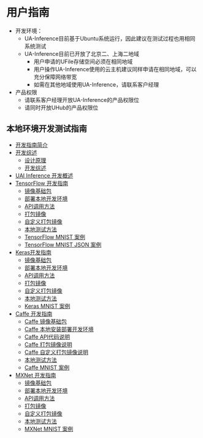 

# 用户指南

  * 开发环境：
	  * UA-Inference目前基于Ubuntu系统运行，因此建议在测试过程也用相同系统测试
	  * UA-Inference目前已开放了北京二、上海二地域
		* 用户申请的UFile存储空间必须在相同地域
		* 用户操作UA-Inference使用的云主机建议同样申请在相同地域，可以充分保障网络带宽
		* 如需在其他地域使用UA-Inference，请联系客户经理
  * 产品权限
	* 请联系客户经理开放UA-Inference的产品权限位
	* 请同时开放UHub的产品权限位

## 本地环境开发测试指南

* [开发指南简介](ai/uai-inference/guide/intro)
* [开发综述](ai/uai-inference/guide/general)
    * [设计原理](ai/uai-inference/guide/general/principle)
    * [开发综述](ai/uai-inference/guide/general/dev-principle)
* [UAI Inference 开发概述](ai/uai-inference/guide/principle)
* [TensorFlow 开发指南](ai/uai-inference/guide/tensorflow)
    * [镜像基础包](ai/uai-inference/guide/tensorflow/packages)
    * [部署本地开发环境](ai/uai-inference/guide/tensorflow/local)
    * [API调用方法](ai/uai-inference/guide/tensorflow/coding)
    * [打包镜像](ai/uai-inference/guide/tensorflow/pack)
    * [自定义打包镜像](ai/uai-inference/guide/tensorflow/self-pack)
    * [本地测试方法](ai/uai-inference/guide/tensorflow/test)
    * [TensorFlow MNIST 案例](ai/uai-inference/guide/tensorflow/mnist)
    * [TensorFlow MNIST JSON 案例](ai/uai-inference/guide/tensorflow/mnist-json)
* [Keras开发指南](ai/uai-inference/guide/keras)
    * [镜像基础包](ai/uai-inference/guide/keras/packages)
    * [部署本地开发环境](ai/uai-inference/guide/keras/local)
    * [API调用方法](ai/uai-inference/guide/keras/coding)
    * [打包镜像](ai/uai-inference/guide/keras/pack)
    * [自定义打包镜像](ai/uai-inference/guide/keras/self-pack)
    * [本地测试方法](ai/uai-inference/guide/keras/test)
    * [Keras MNIST 案例](ai/uai-inference/guide/keras/example)
* [Caffe 开发指南](ai/uai-inference/guide/caffe)
    * [Caffe 镜像基础包](ai/uai-inference/guide/caffe/packages)
    * [Caffe 本地安装部署开发环境](ai/uai-inference/guide/caffe/local)
    * [Caffe API代码说明](ai/uai-inference/guide/caffe/coding)
    * [Caffe 打包镜像说明](ai/uai-inference/guide/caffe/pack)
    * [Caffe 自定义打包镜像说明](ai/uai-inference/guide/caffe/self-pack)
    * [本地测试方法](ai/uai-inference/guide/caffe/test)
    * [Caffe MNIST 案例](ai/uai-inference/guide/caffe/example)
* [MXNet 开发指南](ai/uai-inference/guide/mxnet)
    * [镜像基础包](ai/uai-inference/guide/mxnet/packages)
    * [部署本地开发环境](ai/uai-inference/guide/mxnet/local)
    * [API调用方法](ai/uai-inference/guide/mxnet/coding)
    * [打包镜像](ai/uai-inference/guide/mxnet/pack)
    * [自定义打包镜像](ai/uai-inference/guide/mxnet/self-pack)
    * [本地测试方法](ai/uai-inference/guide/mxnet/test)
    * [MXNet MNIST 案例](ai/uai-inference/guide/mxnet/example)

